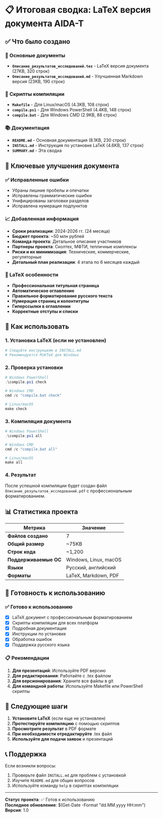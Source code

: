 # 📋 Итоговая сводка: LaTeX версия документа AIDA-T

## ✅ Что было создано

### 📄 Основные документы
- **`Описание_результатов_исследований.tex`** - LaTeX версия документа (27KB, 320 строк)
- **`Описание_результатов_исследований.md`** - Улучшенная Markdown версия (23KB, 190 строк)

### 🔧 Скрипты компиляции
- **`Makefile`** - Для Linux/macOS (4.3KB, 108 строк)
- **`compile.ps1`** - Для Windows PowerShell (4.4KB, 148 строк)
- **`compile.bat`** - Для Windows CMD (2.9KB, 88 строк)

### 📚 Документация
- **`README.md`** - Основная документация (8.1KB, 230 строк)
- **`INSTALL.md`** - Инструкция по установке LaTeX (4.6KB, 137 строк)
- **`SUMMARY.md`** - Эта сводка

## 🎯 Ключевые улучшения документа

### ✅ Исправленные ошибки
- Убраны лишние пробелы и опечатки
- Исправлены грамматические ошибки
- Унифицированы заголовки разделов
- Исправлена нумерация подпунктов

### 📈 Добавленная информация
- **Сроки реализации**: 2024-2026 гг. (24 месяца)
- **Бюджет проекта**: ~50 млн рублей
- **Команда проекта**: Детальное описание участников
- **Партнеры проекта**: Сколтех, МФТИ, тепличные комплексы
- **Риски и их минимизация**: Технические, коммерческие, регуляторные
- **Детальный план реализации**: 4 этапа по 6 месяцев каждый

### 🎨 LaTeX особенности
- **Профессиональная титульная страница**
- **Автоматическое оглавление**
- **Правильное форматирование русского текста**
- **Нумерация страниц и колонтитулы**
- **Гиперссылки в оглавлении**
- **Корректные отступы и списки**

## 🚀 Как использовать

### 1. Установка LaTeX (если не установлен)
```bash
# Следуйте инструкциям в INSTALL.md
# Рекомендуется MiKTeX для Windows
```

### 2. Проверка установки
```powershell
# Windows PowerShell
.\compile.ps1 check

# Windows CMD
cmd /c "compile.bat check"

# Linux/macOS
make check
```

### 3. Компиляция документа
```powershell
# Windows PowerShell
.\compile.ps1 all

# Windows CMD
cmd /c "compile.bat all"

# Linux/macOS
make all
```

### 4. Результат
После успешной компиляции будет создан файл `Описание_результатов_исследований.pdf` с профессиональным форматированием.

## 📊 Статистика проекта

| Метрика | Значение |
|---------|----------|
| **Файлов создано** | 7 |
| **Общий размер** | ~75KB |
| **Строк кода** | ~1,200 |
| **Поддерживаемые ОС** | Windows, Linux, macOS |
| **Языки** | Русский, английский |
| **Форматы** | LaTeX, Markdown, PDF |

## 🎯 Готовность к использованию

### ✅ Готово к использованию
- [x] LaTeX документ с профессиональным форматированием
- [x] Скрипты компиляции для всех платформ
- [x] Подробная документация
- [x] Инструкции по установке
- [x] Обработка ошибок
- [x] Поддержка русского языка

### 📋 Рекомендации
1. **Для презентаций**: Используйте PDF версию
2. **Для редактирования**: Работайте с .tex файлом
3. **Для версионирования**: Храните все файлы в git
4. **Для командной работы**: Используйте Makefile или PowerShell скрипты

## 🔄 Следующие шаги

1. **Установите LaTeX** (если еще не установлен)
2. **Протестируйте компиляцию** с помощью скриптов
3. **Просмотрите результат** в PDF формате
4. **При необходимости отредактируйте** .tex файл
5. **Используйте для подачи заявок** и презентаций

## 📞 Поддержка

Если возникли вопросы:
1. Проверьте файл `INSTALL.md` для проблем с установкой
2. Изучите `README.md` для общих вопросов
3. Используйте команду `help` в скриптах компиляции

---

**Статус проекта**: ✅ Готов к использованию  
**Последнее обновление**: $(Get-Date -Format "dd.MM.yyyy HH:mm")  
**Версия**: 1.0
